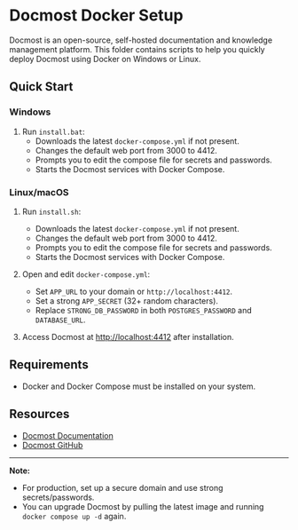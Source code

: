 # Docmost Docker Setup

Docmost is an open-source, self-hosted documentation and knowledge management platform. This folder contains scripts to help you quickly deploy Docmost using Docker on Windows or Linux.

## Quick Start

### Windows

1. Run `install.bat`:
   -  Downloads the latest `docker-compose.yml` if not present.
   -  Changes the default web port from 3000 to 4412.
   -  Prompts you to edit the compose file for secrets and passwords.
   -  Starts the Docmost services with Docker Compose.

### Linux/macOS

1. Run `install.sh`:

   -  Downloads the latest `docker-compose.yml` if not present.
   -  Changes the default web port from 3000 to 4412.
   -  Prompts you to edit the compose file for secrets and passwords.
   -  Starts the Docmost services with Docker Compose.

2. Open and edit `docker-compose.yml`:
   -  Set `APP_URL` to your domain or `http://localhost:4412`.
   -  Set a strong `APP_SECRET` (32+ random characters).
   -  Replace `STRONG_DB_PASSWORD` in both `POSTGRES_PASSWORD` and `DATABASE_URL`.
3. Access Docmost at [http://localhost:4412](http://localhost:4412) after installation.

## Requirements

-  Docker and Docker Compose must be installed on your system.

## Resources

-  [Docmost Documentation](https://docmost.com/docs/installation)
-  [Docmost GitHub](https://github.com/docmost/docmost)

---

**Note:**

-  For production, set up a secure domain and use strong secrets/passwords.
-  You can upgrade Docmost by pulling the latest image and running `docker compose up -d` again.
